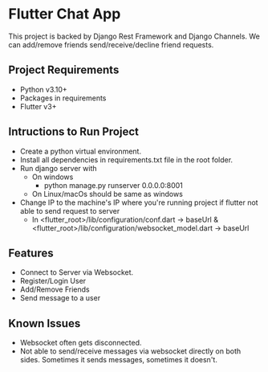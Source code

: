 # Flutter Chat App #
 
This project is backed by Django Rest Framework and Django Channels.
We can add/remove friends send/receive/decline friend requests.

## Project Requirements ##
* Python v3.10+
* Packages in requirements
* Flutter v3+

## Intructions to Run Project ##
* Create a python virtual environment.
* Install all dependencies in requirements.txt file in the root folder.
* Run django server with 
    * On windows
        * python manage.py runserver 0.0.0.0:8001
    * On Linux/macOs should be same as windows
* Change IP to the machine's IP where you're running project if flutter not able to send request to server
    * In <flutter_root>/lib/configuration/conf.dart -> baseUrl 
    & <flutter_root>/lib/configuration/websocket_model.dart -> baseUrl 
## Features ##
* Connect to Server via Websocket.
* Register/Login User
* Add/Remove Friends
* Send message to a user

## Known Issues ##
* Websocket often gets disconnected.
* Not able to send/receive messages via websocket directly on both sides. Sometimes it sends messages, sometimes it doesn't.
